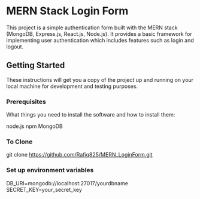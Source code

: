 # MERN Stack Login Form

This project is a simple authentication form built with the MERN stack (MongoDB, Express.js, React.js, Node.js). It provides a basic framework for implementing user authentication which includes features such as login and logout.

## Getting Started

These instructions will get you a copy of the project up and running on your local machine for development and testing purposes.

### Prerequisites

What things you need to install the software and how to install them:

node.js
npm
MongoDB

### To Clone
git clone https://github.com/Rafiq825/MERN_LoginForm.git

### Set up environment variables
DB_URI=mongodb://localhost:27017/yourdbname
SECRET_KEY=your_secret_key

